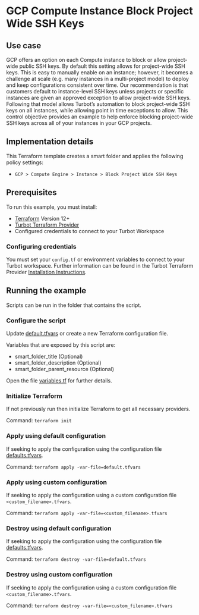 # GCP Compute Instance Block Project Wide SSH Keys

## Use case
GCP offers an option on each Compute instance to block or allow project-wide public SSH keys.  By default this setting allows for project-wide SSH keys.  This is easy to manually enable on an instance; however, it becomes a challenge at scale (e.g. many instances in a multi-project model) to deploy and keep configurations consistent over time.  Our recommendation is that customers default to instance-level SSH keys unless projects or specific instances are given an approved exception to allow project-wide SSH keys. Following that model allows Turbot’s automation to block project-wide SSH keys on all instances, while allowing point in time exceptions to allow.  This control objective provides an example to help enforce blocking project-wide SSH keys across all of your instances in your GCP projects.

## Implementation details

This Terraform template creates a smart folder and applies the following policy settings:

- `GCP > Compute Engine > Instance > Block Project Wide SSH Keys`

## Prerequisites

To run this example, you must install:

- [Terraform](https://www.terraform.io) Version 12+
- [Turbot Terraform Provider](https://turbot.com/v5/docs/reference/terraform/provider)
- Configured credentials to connect to your Turbot Workspace

### Configuring credentials

You must set your `config.tf` or environment variables to connect to your Turbot workspace.
Further information can be found in the Turbot Terraform Provider [Installation Instructions](https://turbot.com/v5/docs/reference/terraform/provider).

## Running the example

Scripts can be run in the folder that contains the script.

### Configure the script

Update [default.tfvars](default.tfvars) or create a new Terraform configuration file.

Variables that are exposed by this script are:

- smart_folder_title (Optional)
- smart_folder_description (Optional)
- smart_folder_parent_resource (Optional)

Open the file [variables.tf](variables.tf) for further details.

### Initialize Terraform

If not previously run then initialize Terraform to get all necessary providers.

Command: `terraform init`

### Apply using default configuration

If seeking to apply the configuration using the configuration file [defaults.tfvars](defaults.tfvars).

Command: `terraform apply -var-file=default.tfvars`

### Apply using custom configuration

If seeking to apply the configuration using a custom configuration file `<custom_filename>.tfvars`.

Command: `terraform apply -var-file=<custom_filename>.tfvars`

### Destroy using default configuration

If seeking to apply the configuration using the configuration file [defaults.tfvars](defaults.tfvars).

Command: `terraform destroy -var-file=default.tfvars`

### Destroy using custom configuration

If seeking to apply the configuration using a custom configuration file `<custom_filename>.tfvars`.

Command: `terraform destroy -var-file=<custom_filename>.tfvars`